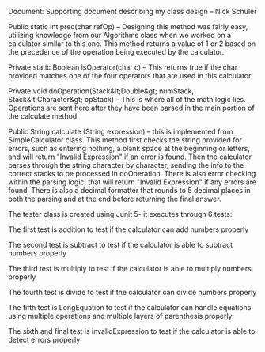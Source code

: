 Document: Supporting document describing my class design – Nick Schuler

Public static int prec(char refOp) – Designing this method was fairly easy, utilizing knowledge from our Algorithms class when we worked on a calculator similar to this one. This method returns a value of 1 or 2 based on the precedence of the operation being executed by the calculator.

Private static Boolean isOperator(char c) – This returns true if the char provided matches one of the four operators that are used in this calculator

Private void doOperation(Stack\&lt;Double\&gt; numStack, Stack\&lt;Character\&gt; opStack) – This is where all of the math logic lies. Operations are sent here after they have been parsed in the main portion of the calculate method

Public String calculate (String expression) – this is implemented from SimpleCalculator class. This method first checks the string provided for errors, such as entering nothing, a blank space at the beginning or letters, and will return &quot;Invalid Expression&quot; if an error is found. Then the calculator parses through the string character by character, sending the info to the correct stacks to be processed in doOperation. There is also error checking within the parsing logic, that will return &quot;Invalid Expression&quot; if any errors are found. There is also a decimal formatter that rounds to 5 decimal places in both the parsing and at the end before returning the final answer.

The tester class is created using Junit 5- it executes through 6 tests:

The first test is addition to test if the calculator can add numbers properly

The second test is subtract to test if the calculator is able to subtract numbers properly

The third test is multiply to test if the calculator is able to multiply numbers properly

The fourth test is divide to test if the calculator can divide numbers properly

The fifth test is LongEquation to test if the calculator can handle equations using multiple operations and multiple layers of parenthesis properly

The sixth and final test is invalidExpression to test if the calculator is able to detect errors properly